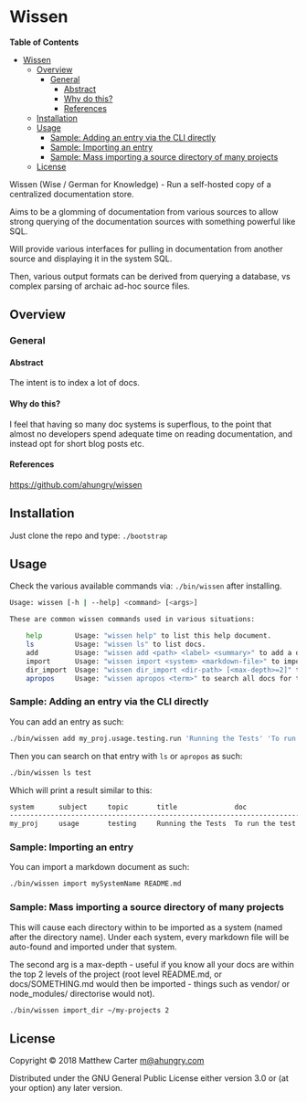 # Wissen

<!-- markdown-toc start - Don't edit this section. Run M-x markdown-toc-refresh-toc -->
**Table of Contents**

- [Wissen](#wissen)
    - [Overview](#overview)
        - [General](#general)
            - [Abstract](#abstract)
            - [Why do this?](#why-do-this)
            - [References](#references)
    - [Installation](#installation)
    - [Usage](#usage)
        - [Sample: Adding an entry via the CLI directly](#sample-adding-an-entry-via-the-cli-directly)
        - [Sample: Importing an entry](#sample-importing-an-entry)
        - [Sample: Mass importing a source directory of many projects](#sample-mass-importing-a-source-directory-of-many-projects)
    - [License](#license)

<!-- markdown-toc end -->

Wissen (Wise / German for Knowledge) - Run a self-hosted copy of a
centralized documentation store.

Aims to be a glomming of documentation from various sources to allow
strong querying of the documentation sources with something powerful
like SQL.

Will provide various interfaces for pulling in documentation from
another source and displaying it in the system SQL.

Then, various output formats can be derived from querying a database,
vs complex parsing of archaic ad-hoc source files.

## Overview

### General
#### Abstract
The intent is to index a lot of docs.

#### Why do this?
I feel that having so many doc systems is superflous, to the point
that almost no developers spend adequate time on reading
documentation, and instead opt for short blog posts etc.

#### References
https://github.com/ahungry/wissen

## Installation

Just clone the repo and type: `./bootstrap`

## Usage

Check the various available commands via: `./bin/wissen` after installing.

```sh
Usage: wissen [-h | --help] <command> [<args>]

These are common wissen commands used in various situations:

    help        Usage: "wissen help" to list this help document.
    ls          Usage: "wissen ls" to list docs.
    add         Usage: "wissen add <path> <label> <summary>" to add a doc, where path follows the form: system.subject.topic.doc
    import      Usage: "wissen import <system> <markdown-file>" to import as a doc under <system>.
    dir_import  Usage: "wissen dir_import <dir-path> [<max-depth>=2]" to import each markdown file in each sub-directory in <dir-path> as a doc under <dir-path> system.
    apropos     Usage: "wissen apropos <term>" to search all docs for the term.
```

### Sample: Adding an entry via the CLI directly

You can add an entry as such:

```sh
./bin/wissen add my_proj.usage.testing.run 'Running the Tests' 'To run the test suite, just type "Make test"'
```

Then you can search on that entry with `ls` or `apropos` as such:

```sh
./bin/wissen ls test
```

Which will print a result similar to this:

```sh
system      subject     topic       title              doc
--------------------------------------------------------------------------------------------
my_proj     usage       testing     Running the Tests  To run the test suite, just type "Make test"
```

### Sample: Importing an entry

You can import a markdown document as such:

```sh
./bin/wissen import mySystemName README.md
```

### Sample: Mass importing a source directory of many projects

This will cause each directory within <dir-path> to be imported as a
system (named after the directory name).  Under each system, every
markdown file will be auto-found and imported under that system.

The second arg is a max-depth - useful if you know all your docs are
within the top 2 levels of the project (root level README.md, or
docs/SOMETHING.md would then be imported - things such as vendor/ or
node_modules/ directorise would not).

```sh
./bin/wissen import_dir ~/my-projects 2
```

## License

Copyright © 2018 Matthew Carter <m@ahungry.com>

Distributed under the GNU General Public License either version 3.0 or (at
your option) any later version.
